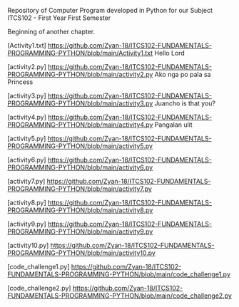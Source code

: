 Repository of Computer Program developed in Python for our Subject ITCS102 - First Year First Semester

Beginning of another chapter.

[Activity1.txt] https://github.com/Zyan-18/ITCS102-FUNDAMENTALS-PROGRAMMING-PYTHON/blob/main/Activity1.txt
Hello Lord

[activity2.py] https://github.com/Zyan-18/ITCS102-FUNDAMENTALS-PROGRAMMING-PYTHON/blob/main/activity2.py
Ako nga po pala sa Princess

[activity3.py] https://github.com/Zyan-18/ITCS102-FUNDAMENTALS-PROGRAMMING-PYTHON/blob/main/activity3.py
Juancho is that you?

[activity4.py] https://github.com/Zyan-18/ITCS102-FUNDAMENTALS-PROGRAMMING-PYTHON/blob/main/activity4.py
Pangalan ulit

[activity5.py] https://github.com/Zyan-18/ITCS102-FUNDAMENTALS-PROGRAMMING-PYTHON/blob/main/activity5.py


[activity6.py] https://github.com/Zyan-18/ITCS102-FUNDAMENTALS-PROGRAMMING-PYTHON/blob/main/activity6.py

[activity7.py] https://github.com/Zyan-18/ITCS102-FUNDAMENTALS-PROGRAMMING-PYTHON/blob/main/activity7.py

[activity8.py] https://github.com/Zyan-18/ITCS102-FUNDAMENTALS-PROGRAMMING-PYTHON/blob/main/activity8.py

[activity9.py] https://github.com/Zyan-18/ITCS102-FUNDAMENTALS-PROGRAMMING-PYTHON/blob/main/activity9.py

[activity10.py] https://github.com/Zyan-18/ITCS102-FUNDAMENTALS-PROGRAMMING-PYTHON/blob/main/activity10.py

[code_challenge1.py] https://github.com/Zyan-18/ITCS102-FUNDAMENTALS-PROGRAMMING-PYTHON/blob/main/code_challenge1.py

[code_challenge2.py] https://github.com/Zyan-18/ITCS102-FUNDAMENTALS-PROGRAMMING-PYTHON/blob/main/code_challenge2.py
